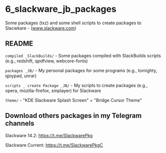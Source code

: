 # 6_slackware_jb_packages

Some packages (txz) and some shell scripts to create packages to Slacwkare - (www.slackware.com)

## README

`compiled _SlackBuilds/` - Some packages compiled with SlackBuilds scripts (e.g., redshift, qpdfview, webcore-fonts)

`packages _JB/` - My personal packages for some programs (e.g., tomighty, qjoypad, unrar)

`scripts _ create Package _JB/` - My scripts to create packages (e.g., opera, mozilla-firefox, smplayer) for Slackware

`theme/` - "KDE Slackware Splash Screen" + "Bridge Cursor Theme"

## Download others packages in my Telegram channels

Slackware 14.2: https://t.me/SlackwarePkg

Slackware Current: https://t.me/SlackwarePkgC
